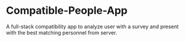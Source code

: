 # Compatible-People-App
A full-stack compatibility app to analyze user with a survey and present with the best matching personnel from server.
